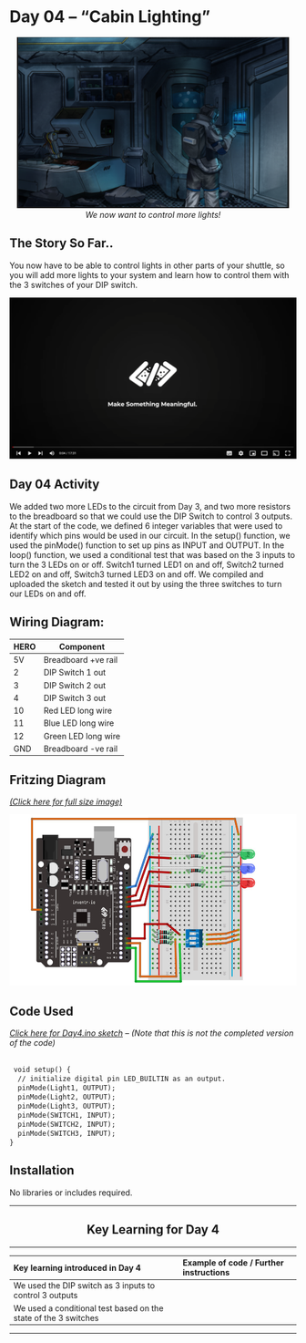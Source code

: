 # Day 04 – “Cabin Lighting”

<p align="center">
    <img src="30DaysDay04.png" height="300"><br>
    <i>We now want to control more lights!</i>
</p>

## The Story So Far..
You now have to be able to control lights in other parts of your shuttle, so you will add more lights to your system and learn how to control them with the 3 switches of your DIP switch.

[![video](../Art/VideoScreenshot.png)]( https://www.youtube.com/watch?v=EpsJpYL1XZA&list=PL-ykYLZSERMSZFH8_4zQx4BMWpt4aG1kr&t=2s)

## Day 04 Activity
We added two more LEDs to the circuit from Day 3, and two more resistors to the breadboard so that we could use the DIP Switch to control 3 outputs. At the start of the code, we defined 6 integer variables that were used to identify which pins would be used in our circuit. In the setup() function, we used the pinMode() function to set up pins as INPUT and OUTPUT. In the loop() function, we used a conditional test that was based on the 3 inputs to turn the 3 LEDs on or off. Switch1 turned LED1 on and off, Switch2 turned LED2 on and off, Switch3 turned LED3 on and off. We compiled and uploaded the sketch and tested it out by using the three switches to turn our LEDs on and off.

## Wiring Diagram:
| HERO | Component |
| --- | --- |
| 5V | Breadboard +ve rail |
| 2 | DIP Switch 1 out |
| 3 | DIP Switch 2 out |
| 4 | DIP Switch 3 out |
| 10 | Red LED long wire |
| 11 | Blue LED long wire |
| 12 | Green LED long wire |
| GND | Breadboard -ve rail |

## Fritzing Diagram
<i>[(Click here for full size image)](Day4.jpg)</i>

<img src="Day4.jpg" height="300">

## Code Used

<i>[Click here for Day4.ino sketch](Day4.ino) – (Note that this is not the completed version of the code)</i>

```

 void setup() {
  // initialize digital pin LED_BUILTIN as an output.
  pinMode(Light1, OUTPUT);
  pinMode(Light2, OUTPUT);
  pinMode(Light3, OUTPUT);
  pinMode(SWITCH1, INPUT);
  pinMode(SWITCH2, INPUT);
  pinMode(SWITCH3, INPUT);
}

```

## Installation
No libraries or includes required.



---
## <center><b>Key Learning for Day 4</b></center>
---
| Key learning introduced in Day 4 | Example of code / Further instructions|
| :--- | :--- |
| We used the DIP switch as 3 inputs to control 3 outputs |  |
| We used a conditional test based on the state of the 3 switches |  |
---
